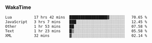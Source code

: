 ### WakaTime

<!--START_SECTION:waka-->

```txt
Lua          17 hrs 42 mins  █████████████████▓░░░░░░░   70.65 %
JavaScript   3 hrs 7 mins    ███░░░░░░░░░░░░░░░░░░░░░░   12.45 %
Other        1 hr 53 mins    ██░░░░░░░░░░░░░░░░░░░░░░░   07.58 %
Text         1 hr 23 mins    █▒░░░░░░░░░░░░░░░░░░░░░░░   05.58 %
XML          32 mins         ▓░░░░░░░░░░░░░░░░░░░░░░░░   02.14 %
```

<!--END_SECTION:waka-->
